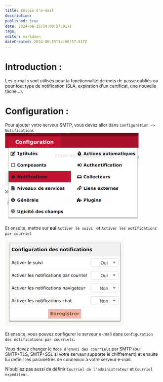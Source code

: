 ```yaml
---
title: Envoie d'e-mail
description: 
published: true
date: 2024-06-15T14:00:57.917Z
tags: 
editor: markdown
dateCreated: 2024-06-15T14:00:57.917Z
---
```


# Introduction :
Les e-mails sont utilisés pour la fonctionnalité de mots de passe oubliés ou pour tout type de notification (SLA, expiration d'un certificat, une nouvelle tâche...).

# Configuration :

Pour ajouter votre serveur SMTP, vous devez aller dans `Configuration -> Notifications`
![](/files/img/courriel/notification_goto.png)

Et ensuite, mettre sur **oui** `Activer le suivi ` et `Activer les notifications par courriel`

![](/files/img/courriel/config.png)

Et ensuite, vous pouvez configurer le serveur e-mail dans `Configuration des notifications par courriels`.

Vous devez changer le `Mode d'envoi des courriels` par SMTP (ou SMTP+TLS, SMTP+SSL si votre serveur supporte le chiffrement) et ensuite lui définir les paramètres de connexion à votre serveur e-mail.

N'oubliez pas aussi de définir `Courriel de l'administrateur`   et `Courriel expéditeur`.